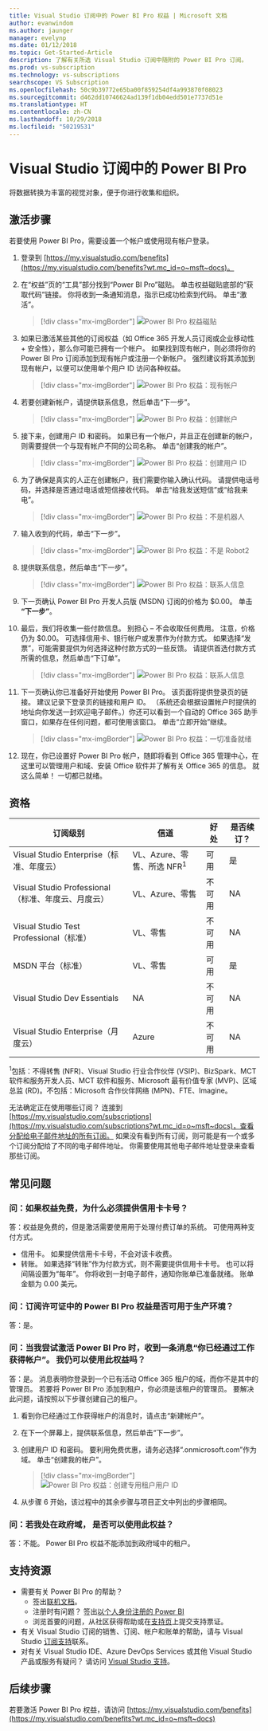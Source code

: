 ```yaml
---
title: Visual Studio 订阅中的 Power BI Pro 权益 | Microsoft 文档
author: evanwindom
ms.author: jaunger
manager: evelynp
ms.date: 01/12/2018
ms.topic: Get-Started-Article
description: 了解有关所选 Visual Studio 订阅中随附的 Power BI Pro 订阅。
ms.prod: vs-subscription
ms.technology: vs-subscriptions
searchscope: VS Subscription
ms.openlocfilehash: 50c9b39772e65ba00f859254df4a993870f08023
ms.sourcegitcommit: d462dd10746624ad139f1db04edd501e7737d51e
ms.translationtype: HT
ms.contentlocale: zh-CN
ms.lasthandoff: 10/29/2018
ms.locfileid: "50219531"
---
```

# <a name="power-bi-pro-in-visual-studio-subscriptions"></a>Visual Studio 订阅中的 Power BI Pro

将数据转换为丰富的视觉对象，便于你进行收集和组织。

## <a name="activation-steps"></a>激活步骤
若要使用 Power BI Pro，需要设置一个帐户或使用现有帐户登录。
1. 登录到 [https://my.visualstudio.com/benefits](https://my.visualstudio.com/benefits?wt.mc_id=o~msft~docs)。

2. 在“权益”页的“工具”部分找到“Power BI Pro”磁贴。 单击权益磁贴底部的“获取代码”链接。   你将收到一条通知消息，指示已成功检索到代码。  单击“激活”。
   > [!div class="mx-imgBorder"]
   > ![Power BI Pro 权益磁贴](_img/vs-pbi/vs-pbi-tile.png)

3. 如果已激活某些其他的订阅权益（如 Office 365 开发人员订阅或企业移动性 + 安全性），那么你可能已拥有一个帐户。  如果找到现有帐户，则必须将你的 Power BI Pro 订阅添加到现有帐户或注册一个新帐户。  强烈建议将其添加到现有帐户，以便可以使用单个用户 ID 访问各种权益。
   > [!div class="mx-imgBorder"]
   > ![Power BI Pro 权益：现有帐户](_img/vs-pbi/vs-pbi-existing-account.png)

4. 若要创建新帐户，请提供联系信息，然后单击“下一步”。
   > [!div class="mx-imgBorder"]
   > ![Power BI Pro 权益：创建帐户](_img/vs-pbi/vs-pbi-create-account-cropped.png)


5. 接下来，创建用户 ID 和密码。  如果已有一个帐户，并且正在创建新的帐户，则需要提供一个与现有帐户不同的公司名称。  单击“创建我的帐户”。
   > [!div class="mx-imgBorder"]
   > ![Power BI Pro 权益：创建用户 ID](_img/vs-pbi/vs-pbi-create-user-id-cropped.png)


6. 为了确保是真实的人正在创建帐户，我们需要你输入确认代码。  请提供电话号码，并选择是否通过电话或短信接收代码。  单击“给我发送短信”或“给我来电”。
   > [!div class="mx-imgBorder"]
   > ![Power BI Pro 权益：不是机器人](_img/vs-pbi/vs-pbi-robot1-cropped.png)


7. 输入收到的代码，单击“下一步”。
   > [!div class="mx-imgBorder"]
   > ![Power BI Pro 权益：不是 Robot2](_img/vs-pbi/vs-pbi-robot2-cropped.png)

8. 提供联系信息，然后单击“下一步”。
   > [!div class="mx-imgBorder"]
   > ![Power BI Pro 权益：联系人信息](_img/vs-pbi/vs-pbi-contact-cropped.png)


9. 下一页确认 Power BI Pro 开发人员版 (MSDN) 订阅的价格为 $0.00。  单击 **“下一步”**。

10. 最后，我们将收集一些付款信息。  别担心 – 不会收取任何费用。  注意，价格仍为 $0.00。  可选择信用卡、银行帐户或发票作为付款方式。  如果选择“发票”，可能需要提供为何选择这种付款方式的一些反馈。  请提供首选付款方式所需的信息，然后单击“下订单”。
    > [!div class="mx-imgBorder"]
    > ![Power BI Pro 权益：联系人信息](_img/vs-pbi/vs-pbi-payment-blurred-cropped.png)

11. 下一页确认你已准备好开始使用 Power BI Pro。  该页面将提供登录页的链接。  建议记录下登录页的链接和用户 ID。  （系统还会根据设置帐户时提供的地址向你发送一封欢迎电子邮件。）你还可以看到一个自动的 Office 365 助手窗口，如果存在任何问题，都可使用该窗口。  单击“立即开始”继续。
    > [!div class="mx-imgBorder"]
    > ![Power BI Pro 权益：一切准备就绪](_img/vs-pbi/vs-pbi-all-set-cropped.png)


12. 现在，你已设置好 Power BI Pro 帐户，随即将看到 Office 365 管理中心，在这里可以管理用户和域、安装 Office 软件并了解有关 Office 365 的信息。  就这么简单！  一切都已就绪。

## <a name="eligibility"></a>资格

| 订阅级别                                                 |     信道                                            | 好处                                                          | 是否续订？    |
|--------------------------------------------------------------------|---------------------------------------------------------|------------------------------------------------------------------|---------------|
| Visual Studio Enterprise（标准、年度云）   | VL、Azure、零售、所选 NFR<sup>1</sup> | 可用       |  是|
| Visual Studio Professional（标准、年度云、月度云） | VL、Azure、零售                                       | 不可用                                                            |NA         |
| Visual Studio Test Professional（标准）                         | VL、零售                                              | 不可用                                                            |NA         |
| MSDN 平台（标准）                                          | VL、零售                                              | 可用       |  是|
| Visual Studio Dev Essentials | NA  | 不可用 |NA|
| Visual Studio Enterprise（月度云） | Azure                                       | 不可用                                  |NA|

<sup>1</sup>包括：不得转售 (NFR)、Visual Studio 行业合作伙伴 (VSIP)、BizSpark、MCT 软件和服务开发人员、MCT 软件和服务、Microsoft 最有价值专家 (MVP)、区域总监 (RD)。不包括：Microsoft 合作伙伴网络 (MPN)、FTE、Imagine。


无法确定正在使用哪些订阅？  连接到 [https://my.visualstudio.com/subscriptions](https://my.visualstudio.com/subscriptions?wt.mc_id=o~msft~docs)，查看分配给电子邮件地址的所有订阅。 如果没有看到所有订阅，则可能是有一个或多个订阅分配给了不同的电子邮件地址。  你需要使用其他电子邮件地址登录来查看那些订阅。


## <a name="frequently-asked-questions"></a>常见问题
### <a name="q--if-the-benefit-is-free-why-do-i-have-to-supply-a-credit-card-number"></a>问：如果权益免费，为什么必须提供信用卡卡号？
答：权益是免费的，但是激活需要使用用于处理付费订单的系统。  可使用两种支付方式。 
- 信用卡。  如果提供信用卡卡号，不会对该卡收费。 
- 转账。  如果选择“转账”作为付款方式，则不需要提供信用卡卡号。  也可以将间隔设置为“每年”。  你将收到一封电子邮件，通知你账单已准备就绪。  账单金额为 0.00 美元。  

### <a name="q--is-the-power-bi-pro-benefit-included-in-my-subscription-licenses-for-use-in-a-production-environment"></a>问：订阅许可证中的 Power BI Pro 权益是否可用于生产环境？
答：是。  

### <a name="q--when-i-try-to-activate-power-bi-pro-i-get-a-message-you-already-have-an-account-through-work--can-i-still-use-the-benefit"></a>问：当我尝试激活 Power BI Pro 时，收到一条消息“你已经通过工作获得帐户”。  我仍可以使用此权益吗？
答：是。  消息表明你登录到一个已有活动 Office 365 租户的域，而你不是其中的管理员。  若要将 Power BI Pro 添加到租户，你必须是该租户的管理员。  要解决此问题，请按照以下步骤创建自己的租户。
1.  看到你已经通过工作获得帐户的消息时，请点击“新建帐户”。

2.  在下一个屏幕上，提供联系信息，然后单击“下一步”。

3.  创建用户 ID 和密码。  要利用免费优惠，请务必选择“.onmicrosoft.com”作为域。 单击“创建我的帐户”。
    > [!div class="mx-imgBorder"]
    > ![Power BI Pro 权益：创建专用租户用户 ID](_img/vs-pbi/vs-pbi-work-userid.png)
    
4.  从步骤 6 开始，该过程中的其余步骤与项目正文中列出的步骤相同。


### <a name="q--im-on-a-government-domain--can-i-use-the-benefit"></a>问：若我处在政府域，  是否可以使用此权益？ 
答：不能。  Power BI Pro 权益不能添加到政府域中的租户。 

## <a name="support-resources"></a>支持资源
-  需要有关 Power BI Pro 的帮助？
    - 签出[联机文档](/power-bi/)。
    - 注册时有问题？  签出[以个人身份注册的 Power BI](/power-bi/service-self-service-signup-for-power-bi)
    - 浏览首要的问题，从社区获得帮助或在[支持页](https://powerbi.microsoft.com/support/)上提交支持票证。
-  有关 Visual Studio 订阅的销售、订阅、帐户和账单的帮助，请与 Visual Studio [订阅支持](https://visualstudio.microsoft.com/subscriptions/support/)联系。
-  对有关 Visual Studio IDE、Azure DevOps Services 或其他 Visual Studio 产品或服务有疑问？  请访问 [Visual Studio 支持](https://visualstudio.microsoft.com/support/)。

## <a name="next-steps"></a>后续步骤
若要激活 Power BI Pro 权益，请访问 [https://my.visualstudio.com/benefits](https://my.visualstudio.com/benefits?wt.mc_id=o~msft~docs)